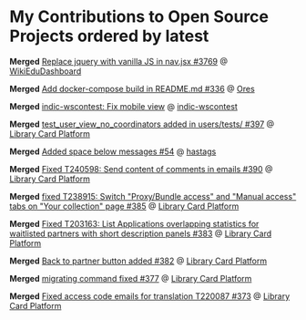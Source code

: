 # My Contributions to Open Source Projects ordered by latest

**Merged** [Replace jquery with vanilla JS in nav.jsx #3769](https://github.com/WikiEducationFoundation/WikiEduDashboard/pull/3769) @ [WikiEduDashboard](https://github.com/WikiEducationFoundation/WikiEduDashboard)

**Merged** [Add docker-compose build in README.md #336](https://github.com/wikimedia/ores/pull/336#event-3015548926) @ [Ores](https://github.com/wikimedia/ores/pull/336#event-3015548926)

**Merged** [indic-wscontest: Fix mobile view](https://phabricator.wikimedia.org/T243656) @ [indic-wscontest](https://gerrit.wikimedia.org/r/#/admin/projects/labs/tools/indic-wscontest)

**Merged** [test_user_view_no_coordinators added in users/tests/ #397](https://github.com/WikipediaLibrary/TWLight/pull/397) @ [Library Card Platform](https://github.com/WikipediaLibrary/TWLight)

**Merged** [Added space below messages #54](https://github.com/WikipediaLibrary/hashtags/pull/54) @ [hastags](https://github.com/WikipediaLibrary/hashtags)

**Merged** [Fixed T240598: Send content of comments in emails #390](https://github.com/WikipediaLibrary/TWLight/pull/390) @ [Library Card Platform](https://github.com/WikipediaLibrary/TWLight)

**Merged** [fixed T238915: Switch "Proxy/Bundle access" and "Manual access" tabs on "Your collection" page #385](https://github.com/WikipediaLibrary/TWLight/pull/385) @ [Library Card Platform](https://github.com/WikipediaLibrary/TWLight)

**Merged** [Fixed T203163: List Applications overlapping statistics for waitlisted partners with short description panels #383](https://github.com/WikipediaLibrary/TWLight/pull/383) @ [Library Card Platform](https://github.com/WikipediaLibrary/TWLight)

**Merged** [Back to partner button added #382](https://github.com/WikipediaLibrary/TWLight/pull/382) @ [Library Card Platform](https://github.com/WikipediaLibrary/TWLight)

**Merged** [migrating command fixed #377](https://github.com/WikipediaLibrary/TWLight/pull/377) @ [Library Card Platform](https://github.com/WikipediaLibrary/TWLight)

**Merged** [Fixed access code emails for translation T220087 #373](https://github.com/WikipediaLibrary/TWLight/pull/373) @ [Library Card Platform](https://github.com/WikipediaLibrary/TWLight)


